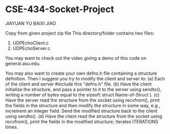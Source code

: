 # CSE-434-Socket-Project

JIAYUAN YU
BAIXI JIAO


Copy from given project zip file
This directory/folder contains two files:

1. UDPEchoClient.c
2. UDPEchoServer.c

You may want to check out the video giving a demo of this code on general.asu.edu.


You may also want to create your own defns.h file containing a structure definition.  Then
I suggest you try to modify the client and server to:
(a) Each of the client and server #include this "defns.h" file.
(b) Have the client initialize the structure, and pass a pointer to it to the server using sendto(),
    writing a number of bytes equal to the sizeof( struct Name-of-Struct ).
(c) Have the server read the structure from the socket using recvfrom(), print the fields in the
    structure and then modify the structure in some way, e.g., increment an integer field.  Send the
    modified structure back to the client using sendto().
(d) Have the client read the structure from the socket using recvfrom(), print the fields in the
    modified structure; iterates ITERATIONS times.